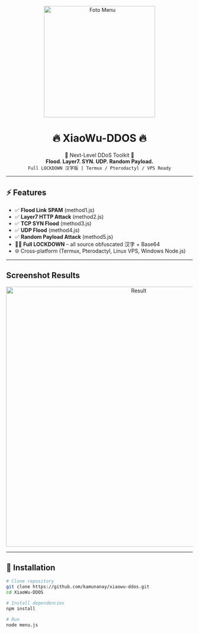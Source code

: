 <p align="center">
  <img src="https://i.imgur.com/v3wPc45.jpeg" width="300" alt="Foto Menu">
</p>

<h1 align="center">🔥 XiaoWu-DDOS 🔥</h1>

<p align="center">
  🖤 Next-Level DDoS Toolkit 🖤 <br>
  <strong>Flood. Layer7. SYN. UDP. Random Payload.</strong><br>
  <code>Full LOCKDOWN 汉字版 | Termux / Pterodactyl / VPS Ready</code>
</p>

---

## ⚡ Features
- ✅ **Flood Link SPAM** (method1.js)
- ✅ **Layer7 HTTP Attack** (method2.js)
- ✅ **TCP SYN Flood** (method3.js)
- ✅ **UDP Flood** (method4.js)
- ✅ **Random Payload Attack** (method5.js)
- 🕵️‍♂️ **Full LOCKDOWN** – all source obfuscated 汉字 + Base64
- 🌐 Cross-platform (Termux, Pterodactyl, Linux VPS, Windows Node.js)

---

## Screenshot Results
<p align="center">
  <img src="https://i.imgur.com/4W4egiW.jpeg" width="700" alt="Result">
</p>

---

## 🚀 Installation
```bash
# Clone repository
git clone https://github.com/kamunanay/xiaowu-ddos.git
cd XiaoWu-DDOS

# Install dependencies
npm install

# Run
node menu.js
